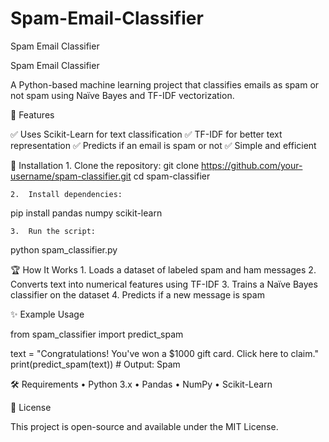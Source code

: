 # Spam-Email-Classifier
Spam Email Classifier

Spam Email Classifier

A Python-based machine learning project that classifies emails as spam or not spam using Naïve Bayes and TF-IDF vectorization.

📌 Features

✅ Uses Scikit-Learn for text classification
✅ TF-IDF for better text representation
✅ Predicts if an email is spam or not
✅ Simple and efficient

🚀 Installation
	1.	Clone the repository:
git clone https://github.com/your-username/spam-classifier.git
cd spam-classifier

	2.	Install dependencies:
 pip install pandas numpy scikit-learn  

 	3.	Run the script:
  python spam_classifier.py

  🏆 How It Works
	1.	Loads a dataset of labeled spam and ham messages
	2.	Converts text into numerical features using TF-IDF
	3.	Trains a Naïve Bayes classifier on the dataset
	4.	Predicts if a new message is spam

✨ Example Usage

from spam_classifier import predict_spam

text = "Congratulations! You've won a $1000 gift card. Click here to claim."
print(predict_spam(text))  # Output: Spam

🛠 Requirements
	•	Python 3.x
	•	Pandas
	•	NumPy
	•	Scikit-Learn

📜 License

This project is open-source and available under the MIT License.
